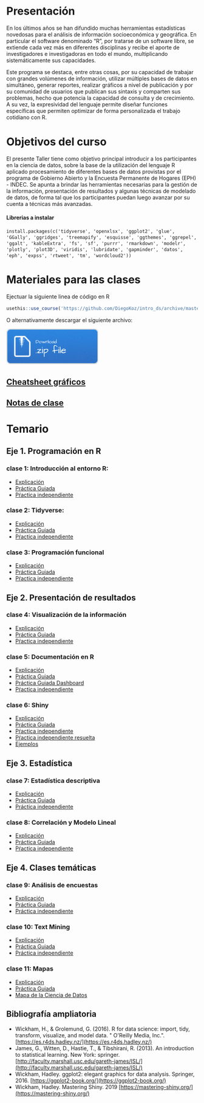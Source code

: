 
# Presentación

En los últimos años se han difundido muchas herramientas estadísticas novedosas para el análisis de información socioeconómica y geográfica. En particular el software denominado “R”, por tratarse de un software libre, se extiende cada vez más en diferentes disciplinas y recibe el aporte de investigadores e investigadoras en todo el mundo, multiplicando sistemáticamente sus capacidades.

Este programa se destaca, entre otras cosas, por su capacidad de trabajar con grandes volúmenes de información, utilizar múltiples bases de datos en simultáneo, generar reportes, realizar gráficos a nivel de publicación y por su comunidad de usuarios que publican sus sintaxis y comparten sus problemas, hecho que potencia la capacidad de consulta y de crecimiento. A su vez, la expresividad del lenguaje permite diseñar funciones específicas que permiten optimizar de forma personalizada el trabajo cotidiano con R.

# Objetivos del curso

El presente Taller tiene como objetivo principal introducir a los participantes en la ciencia de datos, sobre la base de la utilización del lenguaje R aplicado procesamiento de diferentes bases de datos provistas por el programa de Gobierno Abierto y la Encuesta Permanente de Hogares (EPH) - INDEC.  Se apunta a brindar las herramientas necesarias para la gestión de la información, presentación de resultados y algunas técnicas de modelado de datos, de forma tal que los participantes puedan luego avanzar por su cuenta a técnicas más avanzadas.


#### Librerias a instalar

```
install.packages(c('tidyverse', 'openxlsx', 'ggplot2', 'glue', 'GGally', 'ggridges', 'treemapify', 'esquisse', 'ggthemes', 'ggrepel', 'ggalt', 'kableExtra', 'fs', 'sf', 'purrr', 'rmarkdown', 'modelr', 'plotly', 'plot3D', 'viridis', 'lubridate', 'gapminder', 'datos', 'eph', 'expss', 'rtweet', 'tm', 'wordcloud2'))
```


# Materiales para las clases


Ejectuar la siguiente linea de código en R
```r
usethis::use_course('https://github.com/DiegoKoz/intro_ds/archive/master.zip')
```

O alternativamente descargar el siguiente archivo:

[![](img/Download.png)](materiales.zip)


## [Cheatsheet gráficos](fuentes/ggplot2-cheatsheet-2.1-Spanish.pdf)

## [Notas de clase](https://diegokoz.github.io/intro_ds_bookdown/)


# Temario

## __Eje 1. Programación en R__

### __clase 1__: Introducción al entorno R:
	
- [Explicación](clase_1/01_explicacion.nb.html)
- [Práctica Guiada](clase_1/01_practica_guiada.nb.html)
- [Pŕactica independiente](clase_1/01_practica_independiente.nb.html)

### __clase 2__: Tidyverse:

- [Explicación](clase_2/02_explicacion.nb.html)
- [Práctica Guiada](clase_2/02_practica_guiada.nb.html)
- [Pŕactica independiente](clase_2/02_practica_independiente.nb.html)

### __clase 3__: Programación funcional

- [Explicación](clase_3/03_explicacion.nb.html)
- [Práctica Guiada](clase_3/03_practica_guiada.nb.html)
- [Pŕactica independiente](clase_3/03_practica_independiente.nb.html)

## __Eje 2. Presentación de resultados__

### __clase 4__: Visualización de la información

- [Explicación](clase_4/04_explicacion.nb.html)
- [Práctica Guiada](clase_4/04_practica_guiada.nb.html)
- [Pŕactica independiente](clase_4/04_practica_independiente.nb.html)

### __clase 5__: Documentación en R

- [Explicación](clase_5/05_explicacion.nb.html)
- [Práctica Guiada](clase_5/05_practica_guiada.nb.html)
- [Práctica Guiada Dashboard](clase_5/05_practica_guiada_dashboard.html)
- [Pŕactica independiente](clase_5/05_practica_independiente.nb.html)

### __clase 6__: Shiny

- [Explicación](clase_6/06_explicacion.nb.html)
- [Práctica Guiada](clase_6/06_practica_guiada.nb.html)
- [Pŕactica independiente](clase_6/06_practica_independiente.nb.html)
- [Pŕactica independiente resuelta](clase_6/practica_independiente/app.R)
- [Ejemplos](clase_6/README.md)


## __Eje 3. Estadística__


### __clase 7__: Estadística descriptiva

- [Explicación](clase_7/07_explicacion.nb.html)
- [Práctica Guiada](clase_7/07_practica_guiada.nb.html)
- [Práctica independiente](clase_7/07_practica_independiente.nb.html)

### __clase 8__: Correlación y Modelo Lineal

- [Explicación](clase_8/08_explicacion.nb.html)
- [Práctica Guiada](clase_8/08_practica_guiada.nb.html)
- [Pŕactica independiente](clase_8/ejercicios_modelo_lineal)


## __Eje 4. Clases temáticas__


### __clase 9__: Análisis de encuestas

- [Explicación](clase_9/09_explicacion.nb.html)
- [Práctica Guiada](clase_9/09_practica_guiada.nb.html)
- [Práctica independiente](clase_9/09_practica_independiente.nb.html)

### __clase 10__: Text Mining 

- [Explicación](clase_10/10_explicacion.nb.html)
- [Práctica Guiada](clase_10/10_practica_guiada.nb.html)
- [Práctica independiente](clase_10/10_practica_independiente.nb.html)

### __clase 11__: Mapas

- [Explicación](clase_11/11_explicacion.nb.html)
- [Práctica Guiada](clase_11/11_practica_guiada.nb.html)
- [Mapa de la Ciencia de Datos](clase_11/11_data_sience_map.nb.html)


## Bibliografía ampliatoria


- Wickham, H., & Grolemund, G. (2016). R for data science: import, tidy, transform, visualize, and model data. " O'Reilly Media, Inc.". [https://es.r4ds.hadley.nz/](https://es.r4ds.hadley.nz/)
- James, G., Witten, D., Hastie, T., & Tibshirani, R. (2013). An introduction to statistical learning. New York: springer. [http://faculty.marshall.usc.edu/gareth-james/ISL/](http://faculty.marshall.usc.edu/gareth-james/ISL/)
- Wickham, Hadley. ggplot2: elegant graphics for data analysis. Springer, 2016. [https://ggplot2-book.org/](https://ggplot2-book.org/)
- Wickham, Hadley. Mastering Shiny. 2019 [https://mastering-shiny.org/](https://mastering-shiny.org/)





